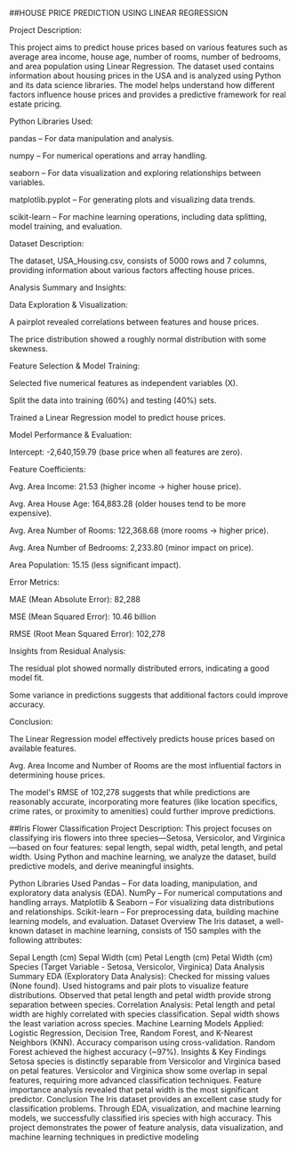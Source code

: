 ##HOUSE PRICE PREDICTION USING LINEAR REGRESSION

Project Description:

This project aims to predict house prices based on various features such as average area income, house age, number of rooms, number of bedrooms, and area population using Linear Regression. The dataset used contains information about housing prices in the USA and is analyzed using Python and its data science libraries. The model helps understand how different factors influence house prices and provides a predictive framework for real estate pricing.

Python Libraries Used:

pandas – For data manipulation and analysis.

numpy – For numerical operations and array handling.

seaborn – For data visualization and exploring relationships between variables.

matplotlib.pyplot – For generating plots and visualizing data trends.

scikit-learn – For machine learning operations, including data splitting, model training, and evaluation.

Dataset Description:

The dataset, USA_Housing.csv, consists of 5000 rows and 7 columns, providing information about various factors affecting house prices. 

Analysis Summary and Insights:

Data Exploration & Visualization:

A pairplot revealed correlations between features and house prices.

The price distribution showed a roughly normal distribution with some skewness.

Feature Selection & Model Training:

Selected five numerical features as independent variables (X).

Split the data into training (60%) and testing (40%) sets.

Trained a Linear Regression model to predict house prices.

Model Performance & Evaluation:

Intercept: -2,640,159.79 (base price when all features are zero).

Feature Coefficients:

Avg. Area Income: 21.53 (higher income → higher house price).

Avg. Area House Age: 164,883.28 (older houses tend to be more expensive).

Avg. Area Number of Rooms: 122,368.68 (more rooms → higher price).

Avg. Area Number of Bedrooms: 2,233.80 (minor impact on price).

Area Population: 15.15 (less significant impact).

Error Metrics:

MAE (Mean Absolute Error): 82,288

MSE (Mean Squared Error): 10.46 billion

RMSE (Root Mean Squared Error): 102,278

Insights from Residual Analysis:

The residual plot showed normally distributed errors, indicating a good model fit.

Some variance in predictions suggests that additional factors could improve accuracy.

Conclusion:

The Linear Regression model effectively predicts house prices based on available features.

Avg. Area Income and Number of Rooms are the most influential factors in determining house prices.

The model's RMSE of 102,278 suggests that while predictions are reasonably accurate, incorporating more features (like location specifics, crime rates, or proximity to amenities) could further improve predictions.




##Iris Flower Classification
Project Description: 
This project focuses on classifying iris flowers into three species—Setosa, Versicolor, and Virginica—based on four features: sepal length, sepal width, petal length, and petal width. Using Python and machine learning, we analyze the dataset, build predictive models, and derive meaningful insights.

Python Libraries Used
Pandas – For data loading, manipulation, and exploratory data analysis (EDA).
NumPy – For numerical computations and handling arrays.
Matplotlib & Seaborn – For visualizing data distributions and relationships.
Scikit-learn – For preprocessing data, building machine learning models, and evaluation.
Dataset Overview
The Iris dataset, a well-known dataset in machine learning, consists of 150 samples with the following attributes:

Sepal Length (cm)
Sepal Width (cm)
Petal Length (cm)
Petal Width (cm)
Species (Target Variable - Setosa, Versicolor, Virginica)
Data Analysis Summary
EDA (Exploratory Data Analysis):
Checked for missing values (None found).
Used histograms and pair plots to visualize feature distributions.
Observed that petal length and petal width provide strong separation between species.
Correlation Analysis:
Petal length and petal width are highly correlated with species classification.
Sepal width shows the least variation across species.
Machine Learning Models Applied:
Logistic Regression, Decision Tree, Random Forest, and K-Nearest Neighbors (KNN).
Accuracy comparison using cross-validation.
Random Forest achieved the highest accuracy (~97%).
Insights & Key Findings
Setosa species is distinctly separable from Versicolor and Virginica based on petal features.
Versicolor and Virginica show some overlap in sepal features, requiring more advanced classification techniques.
Feature importance analysis revealed that petal width is the most significant predictor.
Conclusion
The Iris dataset provides an excellent case study for classification problems. Through EDA, visualization, and machine learning models, we successfully classified iris species with high accuracy. This project demonstrates the power of feature analysis, data visualization, and machine learning techniques in predictive modeling


